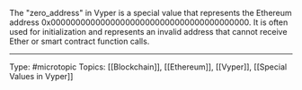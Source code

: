 
The "zero_address" in Vyper is a special value that represents the Ethereum address 0x0000000000000000000000000000000000000000. It is often used for initialization and represents an invalid address that cannot receive Ether or smart contract function calls.
___
Type: #microtopic 
Topics: [[Blockchain]], [[Ethereum]], [[Vyper]], [[Special Values in Vyper]]

